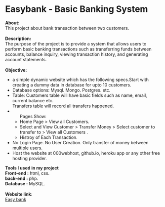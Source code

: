 # Easybank - Basic Banking System
<b>About:</b><br>
  This project about bank transaction between two customers.<br><br>
<b>Description:</b><br>
The purpose of the project is to provide a system that allows users to perform basic banking transactions such as transferring funds between accounts, balance inquiry, viewing transaction history, and generating account statements.<br>
<br><b>Objective:</b><br>
<ul>
  <li>
     a simple dynamic website which has the following specs.Start with creating a dummy data in database for upto 10 customers. </li>
  <li>
      Database options: Mysql. Mongo. Postgres. etc. </li>
  <li> 
      Table: Customers table will have basic fields such as name, email, current balance etc.<br>
      Transfers table will record all transfers happened.</li>
  <li>
        <ul>Pages Show:
                    <li> Home Page > View all Customers. </li>
                    <li>Select and View Customer > Transfer Money > Select customer to transfer to > View all Customers .</li>
                    <li>Histroy of Each Transaction.</li>
        </ul>
  </li>
  <li>
    No Login Page. No User Creation. Only transfer of money between multiple users.</li>
   <li>
     Host the website at 000webhost, github.io, heroku app or any other free hosting provider.</li></ul>
     <b>Tools I used in my project</b><br>
        <b>Front-end :</b>  html, css.<br>
        <b>back-end  :</b> php.<br>
        <b>Database  :</b> MySQL.<br>
       <br>
       <b>Website link:</b><br>
       <a href="https://easyio.000webhostapp.com/">Easy bank</a><br>


 


